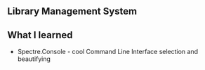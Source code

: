 Library Management System
---------------------




What I learned
-------
* Spectre.Console - cool Command Line Interface selection and beautifying 
